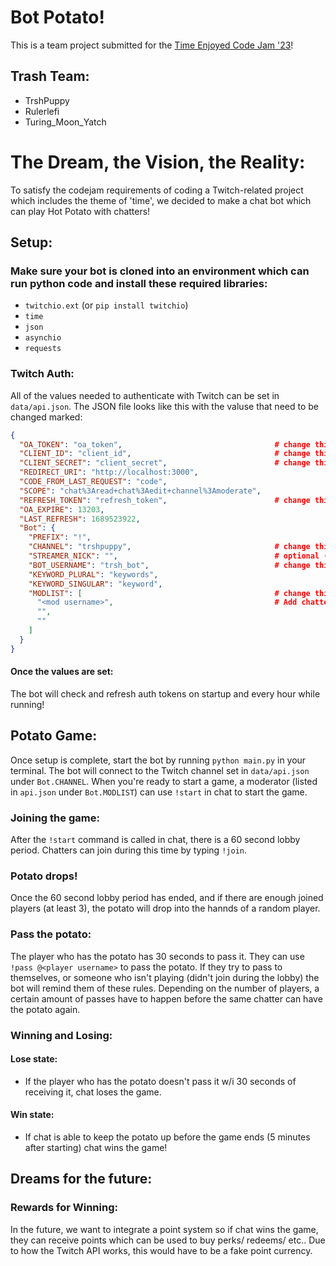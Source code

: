 # Bot Potato!
This is a team project submitted for the [Time Enjoyed Code Jam '23](https://codejam.timeenjoyed.dev)!

## Trash Team:
- TrshPuppy
- Rulerlefi
- Turing_Moon_Yatch

# The Dream, the Vision, the Reality:
To satisfy the codejam requirements of coding a Twitch-related project which includes the theme of 'time', we decided to make a chat bot which can play Hot Potato with chatters!

## Setup:
### Make sure your bot is cloned into an environment which can run python code and install these required libraries:
- `twitchio.ext` (or `pip install twitchio`)
- `time`
- `json`
- `asynchio`
- `requests`

### Twitch Auth:
All of the values needed to authenticate with Twitch can be set in `data/api.json`. The JSON file looks like this with the valuse that need to be changed marked:
```json
{
  "OA_TOKEN": "oa_token",                                  # change this (OA_TOKEN)
  "CLIENT_ID": "client_id",                                # change this (CLIENT_ID)
  "CLIENT_SECRET": "client_secret",                        # change this (CLIENT_SECRET)
  "REDIRECT_URI": "http://localhost:3000",
  "CODE_FROM_LAST_REQUEST": "code",
  "SCOPE": "chat%3Aread+chat%3Aedit+channel%3Amoderate",
  "REFRESH_TOKEN": "refresh_token",                        # change this (REFRESH_TOKEN)
  "OA_EXPIRE": 13203,
  "LAST_REFRESH": 1689523922,
  "Bot": {
    "PREFIX": "!",
    "CHANNEL": "trshpuppy",                                # change this (CHANNEL)
    "STREAMER_NICK": "",                                   # optional (STREAMER_NICK)
    "BOT_USERNAME": "trsh_bot",                            # change this (BOT_USERNAME)
    "KEYWORD_PLURAL": "keywords",
    "KEYWORD_SINGULAR": "keyword",
    "MODLIST": [                                           # change this (MODLIST) 
      "<mod username>",                                    # Add chatters here who are authorized to start and stop the game
      "",
      ""
    ]
  }
}
```
#### Once the values are set:
The bot will check and refresh auth tokens on startup and every hour while running!

## Potato Game:
Once setup is complete, start the bot by running `python main.py` in your terminal. The bot will connect to the Twitch channel set in `data/api.json` under `Bot.CHANNEL`.
When you're ready to start a game, a moderator (listed in `api.json` under `Bot.MODLIST`) can use `!start` in chat to start the game.

### Joining the game:
After the `!start` command is called in chat, there is a 60 second lobby period. Chatters can join during this time by typing `!join`.

### Potato drops!
Once the 60 second lobby period has ended, and if there are enough joined players  (at least 3), the potato will drop into the hannds of a random player.

### Pass the potato:
The player who has the potato has 30 seconds to pass it. They can use `!pass @<player username>` to pass the potato. If they try to pass to themselves, or someone who isn't
playing (didn't join during the lobby) the bot will remind them of these rules. Depending on the number of players, a certain amount of passes have to happen before the same
chatter can have the potato again.

### Winning and Losing:
#### Lose state:
- If the player who has the potato doesn't pass it w/i 30 seconds of receiving it, chat loses the game.
#### Win state:
- If chat is able to keep the potato up before the game ends (5 minutes after starting) chat wins the game!

## Dreams for the future:
### Rewards for Winning:
In the future, we want to integrate a point system so if chat wins the game, they can receive points which can be used to buy perks/ redeems/ etc..
Due to how the Twitch API works, this would have to be a fake point currency.
